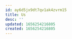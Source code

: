 ```yaml
---
id: ay6d5jx9dt7qv1ak4zvrm15
title: Us
desc: ''
updated: 1656254216805
created: 1656254216805
---
```


